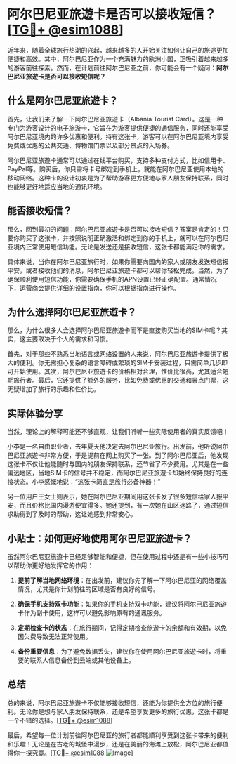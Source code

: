 # 阿尔巴尼亚旅遊卡是否可以接收短信？[[TG💪+ @esim1088](https://t.me/s/esim1088)]

近年来，随着全球旅行热潮的兴起，越来越多的人开始关注如何让自己的旅途更加便捷和高效。其中，阿尔巴尼亚作为一个充满魅力的欧洲小国，正吸引着越来越多的游客前往探索。然而，在计划前往阿尔巴尼亚之前，你可能会有一个疑问：**阿尔巴尼亚旅遊卡是否可以接收短信呢？**

## 什么是阿尔巴尼亚旅遊卡？

首先，让我们来了解一下阿尔巴尼亚旅遊卡（Albania Tourist Card）。这是一种专门为游客设计的电子旅游卡，它旨在为游客提供便捷的通信服务，同时还能享受阿尔巴尼亚境内的许多优惠和便利。持有这张卡，游客可以在阿尔巴尼亚境内享受免费或优惠的公共交通、博物馆门票以及部分景点的入场券。

阿尔巴尼亚旅遊卡通常可以通过在线平台购买，支持多种支付方式，比如信用卡、PayPal等。购买后，你只需将卡号绑定到手机上，就能在阿尔巴尼亚使用本地的移动网络。这种卡的设计初衷是为了帮助游客更方便地与家人朋友保持联系，同时也能够更好地适应当地的通讯环境。

## 能否接收短信？

那么，回到最初的问题：阿尔巴尼亚旅遊卡是否可以接收短信？答案是肯定的！只要你购买了这张卡，并按照说明正确激活和绑定到你的手机上，就可以在阿尔巴尼亚境内正常使用短信功能。无论是发送还是接收短信，这张卡都能满足你的需求。

具体来说，当你在阿尔巴尼亚旅行时，如果你需要向国内的家人或朋友发送短信报平安，或者接收他们的消息，阿尔巴尼亚旅遊卡都可以帮你轻松完成。当然，为了确保顺利使用短信功能，你需要确保手机的APN设置已经正确配置。通常情况下，运营商会提供详细的设置指南，你可以根据指南进行操作。

## 为什么选择阿尔巴尼亚旅遊卡？

那么，为什么很多人会选择阿尔巴尼亚旅遊卡而不是直接购买当地的SIM卡呢？其实，这主要取决于个人的需求和习惯。

首先，对于那些不熟悉当地语言或网络设置的人来说，阿尔巴尼亚旅遊卡提供了极大的便利。你无需担心复杂的语言障碍或繁琐的SIM卡安装过程，只需简单几步即可开始使用。其次，阿尔巴尼亚旅遊卡的价格相对合理，性价比很高，尤其适合短期旅行者。最后，它还提供了额外的服务，比如免费或优惠的交通和景点门票，这无疑增加了旅行的乐趣和性价比。

## 实际体验分享

当然，理论上的解释可能还不够直观，让我们听听一些实际使用者的真实反馈吧！

小李是一名自由职业者，去年夏天他决定去阿尔巴尼亚旅行。出发前，他听说阿尔巴尼亚旅遊卡非常方便，于是提前在网上购买了一张。到了阿尔巴尼亚后，他发现这张卡不仅让他能随时与国内的朋友保持联系，还节省了不少费用。尤其是在一些偏远地区，当地SIM卡的信号并不稳定，而阿尔巴尼亚旅遊卡却始终保持良好的连接状态。小李感慨地说：“这张卡简直是旅行必备神器！”

另一位用户王女士则表示，她在阿尔巴尼亚期间用这张卡发了很多短信给家人报平安，而且价格比国内漫游便宜得多。她还提到，有一次她在山区迷路了，通过短信求助得到了及时的帮助，这让她感到非常安心。

## 小贴士：如何更好地使用阿尔巴尼亚旅遊卡？

虽然阿尔巴尼亚旅遊卡已经足够智能和便捷，但在使用过程中还是有一些小技巧可以帮助你更好地发挥它的作用：

1. **提前了解当地网络环境**：在出发前，建议你先了解一下阿尔巴尼亚的网络覆盖情况，尤其是你计划前往的区域是否有良好的信号。
   
2. **确保手机支持双卡功能**：如果你的手机支持双卡功能，建议将阿尔巴尼亚旅遊卡作为副卡使用，这样可以避免影响原有的通讯服务。

3. **定期检查卡的状态**：在旅行期间，记得定期检查旅遊卡的余额和有效期，以免因欠费导致无法正常使用。

4. **备份重要信息**：为了避免数据丢失，建议你在使用阿尔巴尼亚旅遊卡时，将重要的联系人信息备份到云端或其他设备上。

## 总结

总的来说，阿尔巴尼亚旅遊卡不仅能够接收短信，还能为你提供全方位的旅行便利。无论你是想与家人朋友保持联系，还是希望享受更多的旅行优惠，这张卡都是一个不错的选择。[[TG💪+ @esim1088](https://t.me/s/esim1088)]

最后，希望每一位计划前往阿尔巴尼亚的旅行者都能顺利享受到这张卡带来的便利和乐趣！无论是在古老的城堡中漫步，还是在美丽的海滩上放松，阿尔巴尼亚都值得你一探究竟。[[TG💪+ @esim1088](https://t.me/s/esim1088) ![Image](https://i.postimg.cc/4NQfJmqS/Snipaste-2025-05-13-00-14-12.png)]